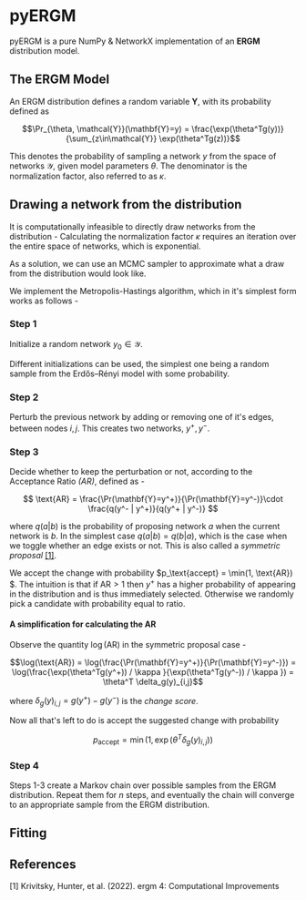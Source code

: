 # pyERGM
pyERGM is a pure NumPy & NetworkX implementation of an **ERGM** distribution model.

## The ERGM Model
An ERGM distribution defines a random variable $\mathbf{Y}$, with its probability defined as 

$$\Pr_{\theta, \mathcal{Y}}(\mathbf{Y}=y) = \frac{\exp(\theta^Tg(y))}{\sum_{z\in\mathcal{Y}} \exp(\theta^Tg(z))}$$

This denotes the probability of sampling a network $y$ from the space of networks $\mathcal{Y}$, given model parameters $\theta$. The denominator is the normalization factor, also referred to as $\kappa$.
## Drawing a network from the distribution
It is computationally infeasible to directly draw networks from the distribution - Calculating the normalization factor $\kappa$ requires an iteration over the entire space of networks, which is exponential.

As a solution, we can use an MCMC sampler to approximate what a draw from the distribution would look like.

We implement the Metropolis-Hastings algorithm, which in it's simplest form works as follows -

### Step 1

Initialize a random network $y_0\in\mathcal{Y}$. 

Different initializations can be used, the simplest one being a random sample from the Erdős–Rényi model with some probability.

### Step 2

Perturb the previous network by adding or removing one of it's edges, between nodes $i, j$.
This creates two networks, $y^+ , y^-$.

### Step 3

Decide whether to keep the perturbation or not, according to the Acceptance Ratio *(AR)*, defined as - 

$$
\text{AR} = \frac{\Pr(\mathbf{Y}=y^+)}{\Pr(\mathbf{Y}=y^-)}\cdot \frac{q(y^- | y^+)}{q(y^+ | y^-)}
$$

where $q(a|b)$ is the probability of proposing network $a$ when the current network is $b$. In the simplest case $q(a|b) = q(b|a$), which is the case when we toggle whether an edge exists or not.  This is also called a *symmetric proposal* [[1]](#1).

We accept the change with probability $p_\text{accept} = 
\min(1, \text{AR})
$.
The intuition is that if $\text{AR}>1$ then $y^+$ has a higher probability of appearing in the distribution and is thus immediately selected. Otherwise we randomly pick a candidate with probability equal to ratio. 

#### A simplification for calculating the AR
Observe the quantity $\log(\text{AR})$ in the symmetric proposal case - 

$$\log(\text{AR}) = \log(\frac{\Pr(\mathbf{Y}=y^+)}{\Pr(\mathbf{Y}=y^-)})
= \log(\frac{\exp(\theta^Tg(y^+)) / \kappa }{\exp(\theta^Tg(y^-)) / \kappa }) = \theta^T \delta_g(y)_{i,j}$$

where $\delta_g(y)_{i,j} = g(y^+) - g(y^-)$ is the *change score*.

Now all that's left to do is accept the suggested change with probability 

$$
p_{\text{accept}} = \min(1, \exp(\theta^T \delta_g(y)_{i,j}))
$$

### Step 4
Steps 1-3 create a Markov chain over possible samples from the ERGM distribution. Repeat them for $n$ steps, and eventually the chain will converge to an appropriate sample from the ERGM distribution.



## Fitting

## References
<a id="1">[1]</a> 
Krivitsky, Hunter, et al. (2022). 
ergm 4: Computational Improvements